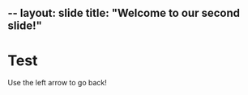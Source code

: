 --
layout: slide
title: "Welcome to our second slide!"
---
<h1> Test </h1>
Use the left arrow to go back! 
